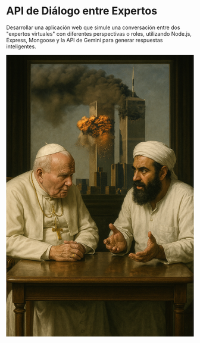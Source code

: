 # API de Diálogo entre Expertos
Desarrollar una aplicación web que simule una conversación entre dos "expertos virtuales" con diferentes perspectivas o roles, utilizando Node.js, Express, Mongoose y la API de Gemini para generar respuestas inteligentes.

![El Papa Juan Pablo II Discutiendo con El terrorista del 11 de Septiembre](/img/Papa_&_Terrorista.png)
